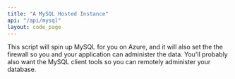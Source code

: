 ```yaml
---
title: "A MySQL Hosted Instance"
api: "/api/mysql"
layout: code_page
---
```


This script will spin up MySQL for you on Azure, and it will also set the the firewall so you and your application can administer the data. You'll probably also want the MySQL client tools so you can remotely administer your database.
